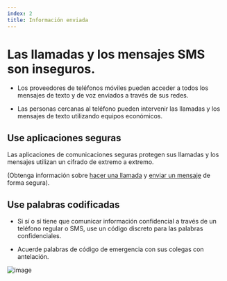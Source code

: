 ```yaml
---
index: 2
title: Información enviada
---
```

# Las llamadas y los mensajes SMS son inseguros.

*   Los proveedores de teléfonos móviles pueden acceder a todos los mensajes de texto y de voz enviados a través de sus redes.

*   Las personas cercanas al teléfono pueden intervenir las llamadas y los mensajes de texto utilizando equipos económicos.

## Use aplicaciones seguras

Las aplicaciones de comunicaciones seguras protegen sus llamadas y los mensajes utilizan un cifrado de extremo a extremo.

(Obtenga información sobre [hacer una llamada](umbrella://communications/making-a-call)  y [enviar un mensaje](umbrella://communications/sending-a-message) de forma segura).

## Use palabras codificadas

*   Si sí o sí tiene que comunicar información confidencial a través de un teléfono regular o SMS, use un código discreto para las palabras confidenciales.

*   Acuerde palabras de código de emergencia con sus colegas con antelación.

![image](mobile2.png)